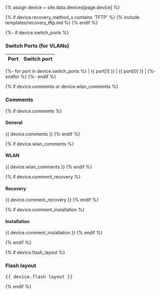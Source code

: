 {% assign device = site.data.devices[page.device] %}

{% if device.recovery_method_s contains 'TFTP' %}
{% include templates/recovery_tftp.md %}
{% endif %}

{%- if device.switch_ports %}
### Switch Ports (for VLANs)

| Port | Switch port |
|:--- | ---:|
{%- for port in device.switch_ports %}
| {{ port[1] }} | {{ port[0] }} |
{%- endfor %}
{%- endif %}

{% if device.comments or device.wlan_comments %}

### Comments

{% if device.comments %}

#### General

{{ device.comments }}
{% endif %}

{% if device.wlan_comments %}

#### WLAN

{{ device.wlan_comments }}
{% endif %}

{% if device.comment_recovery %}

#### Recovery

{{ device.comment_recovery }}
{% endif %}

{% if device.comment_installation %}

#### Installation

{{ device.comment_installation }}
{% endif %}

{% endif %}

{% if device.flash_layout %}

### Flash layout

<pre>{{ device.flash_layout }}</pre>
{% endif %}
